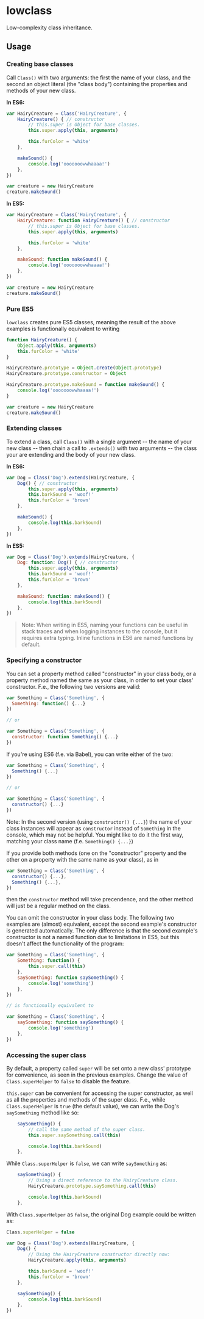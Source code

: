 
lowclass
========

Low-complexity class inheritance.

Usage
-----

### Creating base classes

Call `Class()` with two arguments: the first the name of your class, and the
second an object literal (the "class body") containing the properties and
methods of your new class.

**In ES6:**

```js
var HairyCreature = Class('HairyCreature', {
    HairyCreature() { // constructor
        // this.super is Object for base classes.
        this.super.apply(this, arguments)

        this.furColor = 'white'
    },

    makeSound() {
        console.log('ooooooowwhaaaa!')
    },
})

var creature = new HairyCreature
creature.makeSound()
```

**In ES5:**

```js
var HairyCreature = Class('HairyCreature', {
    HairyCreature: function HairyCreature() { // constructor
        // this.super is Object for base classes.
        this.super.apply(this, arguments)

        this.furColor = 'white'
    },

    makeSound: function makeSound() {
        console.log('ooooooowwhaaaa!')
    },
})

var creature = new HairyCreature
creature.makeSound()
```

### Pure ES5

`lowclass` creates pure ES5 classes, meaning the result of the above examples
is functionally equivalent to writing

```js
function HairyCreature() {
    Object.apply(this, arguments)
    this.furColor = 'white'
}

HairyCreature.prototype = Object.create(Object.prototype)
HairyCreature.prototype.constructor = Object

HairyCreature.prototype.makeSound = function makeSound() {
    console.log('ooooooowwhaaaa!')
}

var creature = new HairyCreature
creature.makeSound()
```

### Extending classes

To extend a class, call `Class()` with a single argument -- the name of your
new class -- then chain a call to `.extends()` with two arguments -- the class
your are extending and the body of your new class.

**In ES6:**

```js
var Dog = Class('Dog').extends(HairyCreature, {
    Dog() { // constructor
        this.super.apply(this, arguments)
        this.barkSound = 'woof!'
        this.furColor = 'brown'
    },

    makeSound() {
        console.log(this.barkSound)
    },
})
```

**In ES5:**

```js
var Dog = Class('Dog').extends(HairyCreature, {
    Dog: function: Dog() { // constructor
        this.super.apply(this, arguments)
        this.barkSound = 'woof!'
        this.furColor = 'brown'
    },

    makeSound: function: makeSound() {
        console.log(this.barkSound)
    },
})
```

> Note: When writing in ES5, naming your functions can be useful in stack traces
> and when logging instances to the console, but it requires extra typing. Inline
> functions in ES6 are named functions by default.

### Specifying a constructor

You can set a property method called "constructor" in your class body, or a
property method named the same as your class, in order to set your class'
constructor. F.e., the following two versions are valid:

```js
var Something = Class('Something', {
  Something: function() {...}
})

// or

var Something = Class('Something', {
  constructor: function Something() {...}
})
```

If you're using ES6 (f.e. via Babel), you can write either of the two:

```js
var Something = Class('Something', {
  Something() {...}
})

// or

var Something = Class('Something', {
  constructor() {...}
})
```

Note: In the second version (using `constructor() {...}`) the name of your
class instances will appear as `constructor` instead of `Something` in the
console, which may not be helpful. You might like to do it the first way,
matching your class name (f.e. `Something() {...}`)

If you provide both methods (one on the "constructor" property and the other
on a property with the same name as your class), as in

```js
var Something = Class('Something', {
  constructor() {...},
  Something() {...},
})
```

then the `constructor` method will take precendence, and the other method will
just be a regular method on the class.

You can omit the constructor in your class body. The following two examples are
(almost) equivalent, except the second example's constructor is generated
automatically.  The only difference is that the second example's constructor is
not a named function due to limitations in ES5, but this doesn't affect the
functionality of the program:

```js
var Something = Class('Something', {
    Something: function() {
        this.super.call(this)
    },
    saySomething: function saySomething() {
        console.log('something')
    },
})

// is functionally equivalent to

var Something = Class('Something', {
    saySomething: function saySomething() {
        console.log('something')
    },
})
```

### Accessing the super class

By default, a property called `super` will be set onto a new class' prototype
for convenience, as seen in the previous examples. Change the value of
`Class.superHelper` to `false` to disable the feature.

`this.super` can be convenient for accessing the super constructor, as well as
all the properties and methods of the super class. F.e., while
`Class.superHelper` is `true` (the default value), we can write the Dog's
`saySomething` method like so:

```js
    saySomething() {
        // call the same method of the super class.
        this.super.saySomething.call(this)

        console.log(this.barkSound)
    },
```

While `Class.superHelper` is `false`, we can write `saySomething` as:

```js
    saySomething() {
        // Using a direct reference to the HairyCreature class.
        HairyCreature.prototype.saySomething.call(this)

        console.log(this.barkSound)
    },
```

With `Class.superHelper` as `false`, the original Dog example could be written as:

```js
Class.superHelper = false

var Dog = Class('Dog').extends(HairyCreature, {
    Dog() {
        // Using the HairyCreature constructor directly now:
        HairyCreature.apply(this, arguments)

        this.barkSound = 'woof!'
        this.furColor = 'brown'
    },

    saySomething() {
        console.log(this.barkSound)
    },
})
```

